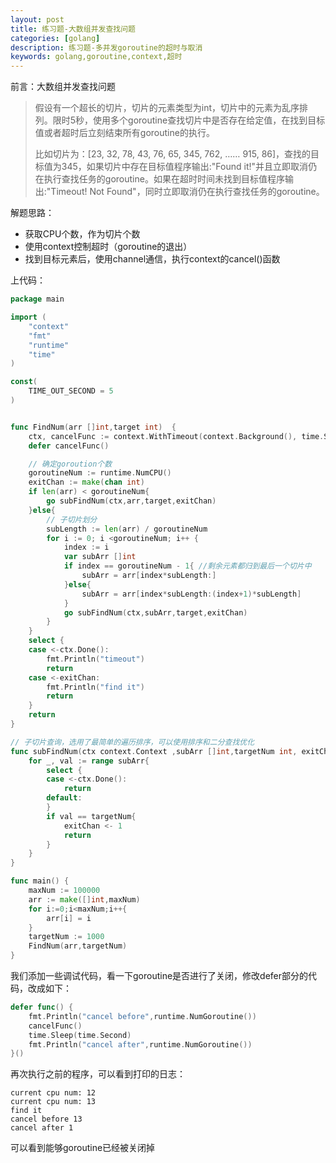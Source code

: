 ```yaml
---
layout: post
title: 练习题-大数组并发查找问题
categories: [golang]
description: 练习题-多并发goroutine的超时与取消
keywords: golang,goroutine,context,超时
---
```


前言：大数组并发查找问题

> 假设有一个超长的切片，切片的元素类型为int，切片中的元素为乱序排列。限时5秒，使用多个goroutine查找切片中是否存在给定值，在找到目标值或者超时后立刻结束所有goroutine的执行。
>
> 比如切片为：[23, 32, 78, 43, 76, 65, 345, 762, …… 915, 86]，查找的目标值为345，如果切片中存在目标值程序输出:"Found it!"并且立即取消仍在执行查找任务的goroutine。如果在超时时间未找到目标值程序输出:"Timeout! Not Found"，同时立即取消仍在执行查找任务的goroutine。



解题思路：

- 获取CPU个数，作为切片个数
- 使用context控制超时（goroutine的退出）
- 找到目标元素后，使用channel通信，执行context的cancel()函数



上代码：

```go
package main

import (
	"context"
	"fmt"
	"runtime"
	"time"
)

const(
	TIME_OUT_SECOND = 5
)


func FindNum(arr []int,target int)  {
	ctx, cancelFunc := context.WithTimeout(context.Background(), time.Second * TIME_OUT_SECOND)
	defer cancelFunc()

	// 确定goroution个数
	goroutineNum := runtime.NumCPU()
	exitChan := make(chan int)
	if len(arr) < goroutineNum{
		go subFindNum(ctx,arr,target,exitChan)
	}else{
		// 子切片划分
		subLength := len(arr) / goroutineNum
		for i := 0; i <goroutineNum; i++ {
			index := i
			var subArr []int
			if index == goroutineNum - 1{ //剩余元素都归到最后一个切片中
				subArr = arr[index*subLength:]
			}else{
				subArr = arr[index*subLength:(index+1)*subLength]
			}
			go subFindNum(ctx,subArr,target,exitChan)
		}
	}
	select {
	case <-ctx.Done():
		fmt.Println("timeout")
		return
	case <-exitChan:
		fmt.Println("find it")
		return
	}
	return
}

// 子切片查询，选用了最简单的遍历排序，可以使用排序和二分查找优化
func subFindNum(ctx context.Context ,subArr []int,targetNum int, exitChan chan int) {
	for _, val := range subArr{
		select {
		case <-ctx.Done():
			return
		default:
		}
		if val == targetNum{
			exitChan <- 1
			return
		}
	}
}

func main() {
	maxNum := 100000
	arr := make([]int,maxNum)
	for i:=0;i<maxNum;i++{
		arr[i] = i
	}
	targetNum := 1000
	FindNum(arr,targetNum)
}

```



我们添加一些调试代码，看一下goroutine是否进行了关闭，修改defer部分的代码，改成如下：

```go
defer func() {
    fmt.Println("cancel before",runtime.NumGoroutine())
    cancelFunc()
    time.Sleep(time.Second)
    fmt.Println("cancel after",runtime.NumGoroutine())
}()

```

再次执行之前的程序，可以看到打印的日志：

```
current cpu num: 12
current cpu num: 13
find it
cancel before 13
cancel after 1
```

可以看到能够goroutine已经被关闭掉

